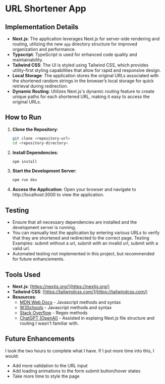 # URL Shortener App

## Implementation Details

- **Next.js**: The application leverages Next.js for server-side rendering and routing, utilizing the new `app` directory structure for improved organization and performance.
- **Typscript**: TypeScript is used for enhanced code quality and maintainability.
- **Tailwind CSS**: The UI is styled using Tailwind CSS, which provides utility-first styling capabilities that allow for rapid and responsive design.
- **Local Storage**: The application stores the original URLs associated with the shortened random strings in the browser’s local storage for quick retrieval during redirection.
- **Dynamic Routing**: Utilizes Next.js's dynamic routing feature to create unique paths for each shortened URL, making it easy to access the original URLs.

## How to Run

1. **Clone the Repository**:

   ```bash
   git clone <repository-url>
   cd <repository-directory>

   ```

2. **Install Dependencies**:

   ```bash
   npm install

   ```

3. **Start the Development Server**:

   ```bash
   npm run dev

   ```

4. **Access the Application**:
   Open your browser and navigate to http://localhost:3000 to view the application.

## Testing

- Ensure that all necessary dependencies are installed and the development server is running.
- You can manually test the application by entering various URLs to verify that they are shortened and redirected to the correct page. Testing Examples: submit without a url, submit with an invalid url, submit with a valid url.
- Automated testing not implemented in this project, but recommended for future enhancements.

## Tools Used

- **Next.js**: [https://nextjs.org/](https://nextjs.org/)
- **Tailwind CSS**: [https://tailwindcss.com/](https://tailwindcss.com/)
- **Resources**:
  - [MDN Web Docs](https://developer.mozilla.org/en-US/) - Javascript methods and syntax
  - [W3Schools](https://www.w3schools.com/) - Javascript methods and syntax
  - [Stack Overflow](https://stackoverflow.com/) - Regex methods
  - [ChatGPT (OpenAI)](https://chatgpt.com/) - Assisted in explaing Next.js file structure and routing I wasn't familiar with.

## Future Enhancements

I took the two hours to complete what I have. If I put more time into this, I would:

- Add more validation to the URL input
- Add loading animations to the form submit button/hover states
- Take more time to style the page
